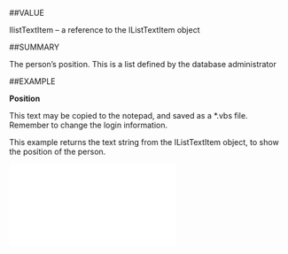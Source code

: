 
##VALUE

IlistTextItem – a reference to the IListTextItem object


##SUMMARY

The person’s position. This is a list defined by the database administrator


##EXAMPLE

**Position**


This text may be copied to the notepad, and saved as a *.vbs file. Remember to change the login information.


This example returns the text string from the IListTextItem object, to show the position of the person.




![](..\..\Examples\vbs\SOPerson.Position.vbs.txt)


